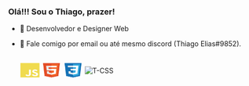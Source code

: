 ### Olá!!! Sou o Thiago, prazer!

- 🔭 Desenvolvedor e Designer Web
- 💬 Fale comigo por email ou até mesmo discord (Thiago Elias#9852).
  
  <div style="display: inline_block"><br>
  <img align="center" alt="T-Js" height="30" width="40" src="https://raw.githubusercontent.com/devicons/devicon/master/icons/javascript/javascript-plain.svg">
  <img align="center" alt="T-HTML" height="30" width="40" src="https://raw.githubusercontent.com/devicons/devicon/master/icons/html5/html5-original.svg">
  <img align="center" alt="T-CSS" height="30" width="40" src="https://raw.githubusercontent.com/devicons/devicon/master/icons/css3/css3-original.svg">
  <img align="center" alt="T-CSS" height="30" width="40" src="https://cdn.jsdelivr.net/gh/devicons/devicon/icons/git/git-original.svg" />
</div>

  ##
